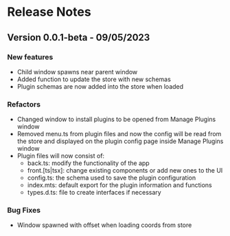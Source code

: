 # Release Notes

## Version 0.0.1-beta - 09/05/2023

### New features

-   Child window spawns near parent window
-   Added function to update the store with new schemas
-   Plugin schemas are now added into the store when loaded

### Refactors

-   Changed window to install plugins to be opened from Manage Plugins window
-   Removed menu.ts from plugin files and now the config will be read from the store and displayed on the plugin config page inside Manage Plugins window
-   Plugin files will now consist of:
    -   back.ts: modify the functionality of the app
    -   front.[ts|tsx]: change existing components or add new ones to the UI
    -   config.ts: the schema used to save the plugin configuration
    -   index.mts: default export for the plugin information and functions
    -   types.d.ts: file to create interfaces if necessary

### Bug Fixes

-   Window spawned with offset when loading coords from store

